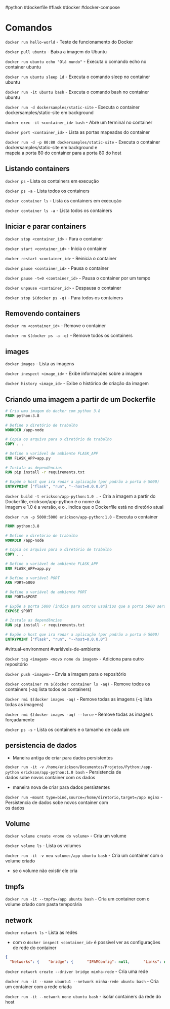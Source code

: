 #python #dockerfile #flask #docker #docker-compose  
  
# Comandos  
  
`docker run hello-world` - Teste de funcionamento do Docker  
  
`docker pull ubuntu` - Baixa a imagem do Ubuntu  
  
`docker run ubuntu echo "Olá mundo"` - Executa o comando echo no container ubuntu  
  
`docker run ubuntu sleep 1d` - Executa o comando sleep no container ubuntu  
  
`docker run -it ubuntu bash` - Executa o comando bash no container ubuntu  
  
`docker run -d dockersamples/static-site` - Executa o container dockersamples/static-site em background  
  
`docker exec -it <container_id> bash` - Abre um terminal no container  
  
`docker port <container_id>` - Lista as portas mapeadas do container  
  
`docker run -d -p 80:80 dockersamples/static-site` - Executa o container dockersamples/static-site em background e  
mapeia a porta 80 do container para a porta 80 do host  
  
## Listando containers  
  
`docker ps` - Lista os containers em execução  
  
`docker ps -a` - Lista todos os containers  
  
`docker container ls` - Lista os containers em execução  
  
`docker container ls -a` - Lista todos os containers  
  
## Iniciar e parar containers  
  
`docker stop <container_id>` - Para o container  
  
`docker start <container_id>` - Inicia o container  
  
`docker restart <container_id>` - Reinicia o container  
  
`docker pause <container_id>` - Pausa o container  
  
`docker pause -t=0 <container_id>` - Pausa o container por um tempo  
  
`docker unpause <container_id>` - Despausa o container  
  
`docker stop $(docker ps -q)` - Para todos os containers  
  
## Removendo containers  
  
`docker rm <container_id>` - Remove o container  
  
`docker rm $(docker ps -a -q)` - Remove todos os containers  
  
## images  
  
`docker images` - Lista as imagens  
  
`docker inespect <image_id>` - Exibe informações sobre a imagem  
  
`docker history <image_id>` - Exibe o histórico de criação da imagem  
  
## Criando uma imagem a partir de um Dockerfile  
  
```dockerfile  
# Cria uma imagem do docker com python 3.8  
FROM python:3.8  
  
# Define o diretório de trabalho  
WORKDIR /app-node  
  
# Copia os arquivo para o diretório de trabalho  
COPY . .  
  
# Define a variável de ambiente FLASK_APP  
ENV FLASK_APP=app.py  
  
# Instala as dependências  
RUN pip install -r requirements.txt  
  
# Expõe o host que ira rodar a aplicação (por padrão a porta é 5000)  
ENTRYPOINT ["flask", "run", "--host=0.0.0.0"]  
```  
  
``docker build -t erickson/app-python:1.0 .`` - Cria a imagem a partir do Dockerfile, erickson/app-python é o nome da  
imagem e 1.0 é a versão, e o . indica que o Dockerfile está no diretório atual  
  
``docker run -p 5000:5000 erickson/app-python:1.0`` - Executa o container  
  
```dockerfile  
FROM python:3.8  
  
# Define o diretório de trabalho  
WORKDIR /app-node  
  
# Copia os arquivo para o diretório de trabalho  
COPY . .  
  
# Define a variável de ambiente FLASK_APP  
ENV FLASK_APP=app.py  
  
# Define a variável PORT  
ARG PORT=5000  
  
# Define a variável de ambiente PORT  
ENV PORT=$PORT  
  
# Expõe a porta 5000 (indica para outros usuários que a porta 5000 será exposta)  
EXPOSE $PORT  
  
# Instala as dependências  
RUN pip install -r requirements.txt  
  
# Expõe o host que ira rodar a aplicação (por padrão a porta é 5000)  
ENTRYPOINT ["flask", "run", "--host=0.0.0.0"]  
```  
  
#virtual-environment #variáveis-de-ambiente  
  
`docker tag <imagem> <novo nome da imagem>` - Adiciona para outro repositório  
  
`docker push <imagem>` - Envia a imagem para o repositório  
  
`docker container rm $(docker container ls -aq)` - Remove todos os containers (-aq lista todos os containers)  
  
`docker rmi $(docker images -aq)` - Remove todas as imagens (-q lista todas as imagens)  
  
`docker rmi $(docker images -aq) --force` - Remove todas as imagens forçadamente  
  
`docker ps -s` - Lista os containers e o tamanho de cada um  
  
## persistencia de dados  
  
- Maneira antiga de criar para dados persistentes  
  
`docker run -it -v /home/erickson/Documentos/Projetos/Python:/app-python erickson/app-python:1.0 bash` - Persistencia de  
dados sobe novos container com os dados  
  
- maneira nova de criar para dados persistentes  
  
`docker run –mount type=bind,source=/home/diretorio,target=/app nginx` - Persistencia de dados sobe novos container com  
os dados  
  
## Volume  
  
`docker volume create <nome do volume>` - Cria um volume  
  
`docker volume ls` - Lista os volumes  
  
`docker run -it -v meu-volume:/app ubuntu bash` - Cria um container com o volume criado  
  
- se o volume não existir ele cria  
  
## tmpfs  
  
``docker run -it --tmpfs=/app ubuntu bash`` - Cria um container com o volume criado com pasta temporária  
  
## network  
  
`docker network ls` - Lista as redes  
  
- com o `docker inspect <container_id>` é possível ver as configurações de rede do container  
  
```json  
{  
  "Networks": {    "bridge": {      "IPAMConfig": null,      "Links": null,      "Aliases": null,      "NetworkID": "4d43933633b8677715093daac6e4379f77097862f7de795e11668fb7b5b98eb2",      "EndpointID": "21b41f3f84d878d28191bbfa0e8b4ca64a7f288dd9588992a7df40e8fe00e7c1",      "Gateway": "172.17.0.1",      "IPAddress": "172.17.0.2",      "IPPrefixLen": 16,      "IPv6Gateway": "",      "GlobalIPv6Address": "",      "GlobalIPv6PrefixLen": 0,      "MacAddress": "02:42:ac:11:00:02",      "DriverOpts": null    }  }}  
```  
  
`docker network create --driver bridge minha-rede` - Cria uma rede  
  
`docker run -it --name ubuntu1 --network minha-rede ubuntu bash` - Cria um container com a rede criada  
  
`docker run -it --network none ubuntu bash` - isolar containers da rede do host